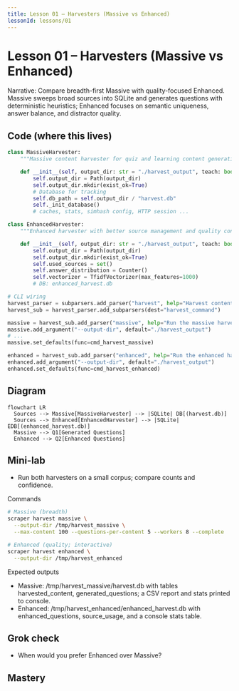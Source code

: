 ```yaml
---
title: Lesson 01 – Harvesters (Massive vs Enhanced)
lessonId: lessons/01
---
```


# Lesson 01 – Harvesters (Massive vs Enhanced)

Narrative: Compare breadth-first Massive with quality-focused Enhanced. Massive sweeps broad sources into SQLite and generates questions with deterministic heuristics; Enhanced focuses on semantic uniqueness, answer balance, and distractor quality.

## Code (where this lives)

```python path=/Users/betolbook/Documents/github/Scraper/src/scraper/harvesters/massive.py start=66
class MassiveHarvester:
    """Massive content harvester for quiz and learning content generation"""

    def __init__(self, output_dir: str = "./harvest_output", teach: bool = False):
        self.output_dir = Path(output_dir)
        self.output_dir.mkdir(exist_ok=True)
        # Database for tracking
        self.db_path = self.output_dir / "harvest.db"
        self._init_database()
        # caches, stats, simhash config, HTTP session ...
```

```python path=/Users/betolbook/Documents/github/Scraper/src/scraper/harvesters/enhanced.py start=61
class EnhancedHarvester:
    """Enhanced harvester with better source management and quality control"""

    def __init__(self, output_dir: str = "./harvest_output", teach: bool = False):
        self.output_dir = Path(output_dir)
        self.output_dir.mkdir(exist_ok=True)
        self.used_sources = set()
        self.answer_distribution = Counter()
        self.vectorizer = TfidfVectorizer(max_features=1000)
        # DB: enhanced_harvest.db
```

```python path=/Users/betolbook/Documents/github/Scraper/src/scraper/cli.py start=131
# CLI wiring
harvest_parser = subparsers.add_parser("harvest", help="Harvest content and generate questions")
harvest_sub = harvest_parser.add_subparsers(dest="harvest_command")

massive = harvest_sub.add_parser("massive", help="Run the massive harvester")
massive.add_argument("--output-dir", default="./harvest_output")
# ...
massive.set_defaults(func=cmd_harvest_massive)

enhanced = harvest_sub.add_parser("enhanced", help="Run the enhanced harvester (interactive)")
enhanced.add_argument("--output-dir", default="./harvest_output")
enhanced.set_defaults(func=cmd_harvest_enhanced)
```

## Diagram
```mermaid
flowchart LR
  Sources --> Massive[MassiveHarvester] --> |SQLite| DB[(harvest.db)]
  Sources --> Enhanced[EnhancedHarvester] --> |SQLite| EDB[(enhanced_harvest.db)]
  Massive --> Q1[Generated Questions]
  Enhanced --> Q2[Enhanced Questions]
```

## Mini-lab
- Run both harvesters on a small corpus; compare counts and confidence.

Commands
```bash
# Massive (breadth)
scraper harvest massive \
  --output-dir /tmp/harvest_massive \
  --max-content 100 --questions-per-content 5 --workers 8 --complete

# Enhanced (quality; interactive)
scraper harvest enhanced \
  --output-dir /tmp/harvest_enhanced
```

Expected outputs
- Massive: /tmp/harvest_massive/harvest.db with tables harvested_content, generated_questions; a CSV report and stats printed to console.
- Enhanced: /tmp/harvest_enhanced/enhanced_harvest.db with enhanced_questions, source_usage, and a console stats table.

## Grok check
- When would you prefer Enhanced over Massive?

## Mastery
<MasteryChecklist id="lessons/01" :items='[
  "Run Massive on 50 contents",
  "Run Enhanced on 50 contents",
  "Compare confidence distributions",
  "Note tradeoffs in logs"
]' />

